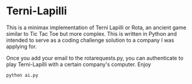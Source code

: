 # Terni-Lapilli
This is a minimax implementation of Terni Lapilli or Rota, an ancient game similar to Tic Tac Toe but more complex. This is written in Python and intended to serve as a coding challenge solution to a company I was applying for. 

Once you add your email to the rotarequests.py, you can authenticate to play Terni-Lapilli with a certain company's computer. Enjoy
```
python ai.py 
```

